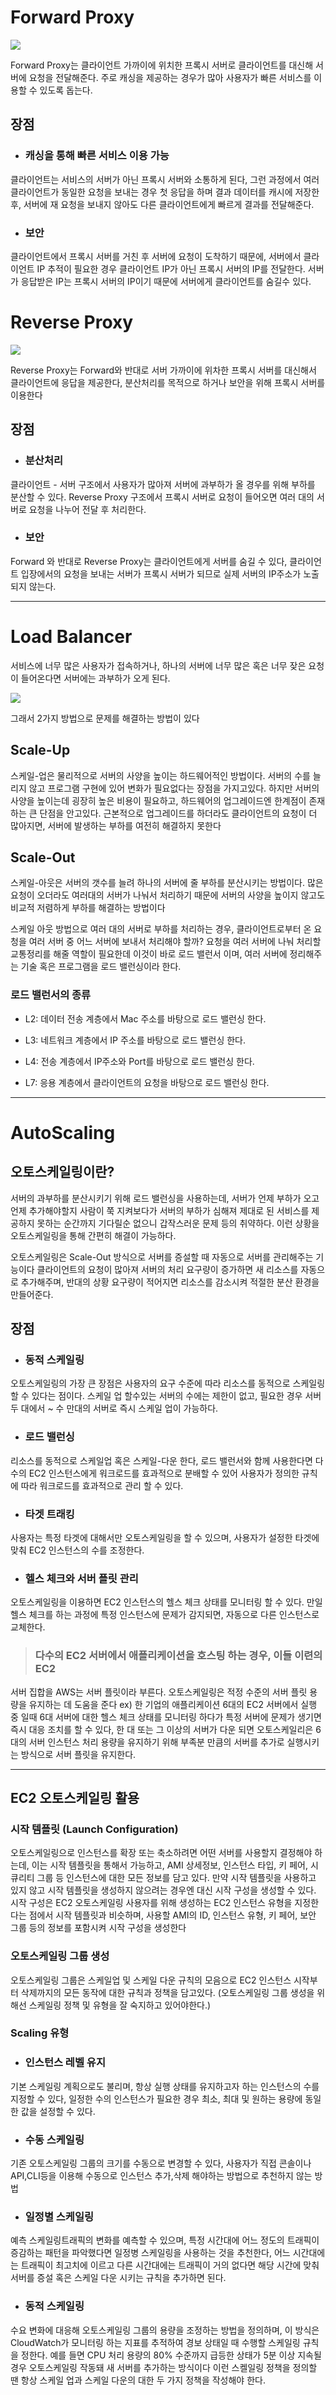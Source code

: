 # Forward Proxy
![](https://velog.velcdn.com/images/minthug94_/post/7103487b-33fb-4619-bd79-559c0ac1c186/image.webp)

Forward Proxy는 클라이언트 가까이에 위치한 프록시 서버로 클라이언트를 
대신해 서버에 요청을 전달해준다.
주로 캐싱을 제공하는 경우가 많아 사용자가 빠른 서비스를 이용할 수 있도록 
돕는다.

## 장점
- ### 캐싱을 통해 빠른 서비스 이용 가능
클라이언트는 서비스의 서버가 아닌 프록시 서버와 소통하게 된다, 그런 
과정에서 여러 클라이언트가 동일한 요청을 보내는 경우 첫 응답을 하며 결과 
데이터를 캐시에 저장한 후, 서버에 재 요청을 보내지 않아도 다른 
클라이언트에게 빠르게 결과를 전달해준다.

- ### 보안
클라이언트에서 프록시 서버를 거친 후 서버에 요청이 도착하기 때문에, 
서버에서 클라이언트 IP 추적이 필요한 경우 클라이언트 IP가 아닌 프록시 
서버의 IP를 전달한다.
서버가 응답받은 IP는 프록시 서버의 IP이기 때문에 서버에게 클라이언트를 
숨길수 있다.


# Reverse Proxy
![](https://velog.velcdn.com/images/minthug94_/post/744049d6-76c7-4933-9476-72641be923ed/image.jpeg)

Reverse Proxy는 Forward와 반대로 서버 가까이에 위차한 프록시 서버를 
대신해서 클라이언트에 응답을 제공한다, 분산처리를 목적으로 하거나 보안을 
위해 프록시 서버를 이용한다

## 장점
- ### 분산처리
클라이언트 - 서버 구조에서 사용자가 많아져 서버에 과부하가 올 경우를 위해 
부하를 분산할 수 있다.
Reverse Proxy 구조에서 프록시 서버로 요청이 들어오면 여러 대의 서버로 
요청을 나누어 전달 후 처리한다.

- ### 보안
Forward 와 반대로 Reverse Proxy는 클라이언트에게 서버를 숨길 수 있다, 
클라이언트 입장에서의 요청을 보내는 서버가 프록시 서버가 되므로 실제 
서버의 IP주소가 노출 되지 않는다.

-----

# Load Balancer
서비스에 너무 많은 사용자가 접속하거나, 하나의 서버에 너무 많은 혹은 너무 
잦은 요청이 들어온다면 서버에는 과부하가 오게 된다.

![](https://velog.velcdn.com/images/minthug94_/post/5d8c334d-bd8b-4712-b09a-de468523c53f/image.png)

그래서 2가지 방법으로 문제를 해결하는 방법이 있다

## Scale-Up
스케일-업은 물리적으로 서버의 사양을 높이는 하드웨어적인 방법이다.
서버의 수를 늘리지 않고 프로그램 구현에 있어 변화가 필요없다는 장점을 
가지고있다.
하지만 서버의 사양을 높이는데 굉장히 높은 비용이 필요하고, 하드웨어의 
업그레이드엔 한계점이 존재하는 큰 단점을 안고있다.
근본적으로 업그레이드를 하더라도 클라이언트의 요청이 더 많아지면, 서버에 
발생하는 부하를 여전히 해결하지 못한다

## Scale-Out
스케일-아웃은 서버의 갯수를 늘려 하나의 서버에 줄 부하를 분산시키는 
방법이다.
많은 요청이 오더라도 여러대의 서버가 나눠서 처리하기 때문에 서버의 사양을 
높이지 않고도 비교적 저렴하게 부하를 해결하는 방법이다

스케일 아웃 방법으로 여러 대의 서버로 부하를 처리하는 경우, 
클라이언트로부터 온 요청을 여러 서버 중 어느 서버에 보내서 처리해야 할까?
요청을 여러 서버에 나눠 처리할 교통정리를 해줄 역할이 필요한데 이것이 바로 
로드 밸런서 이며, 여러 서버에 정리해주는 기술 혹은 프로그램을 로드 
밸런싱이라 한다.

### 로드 밸런서의 종류
- L2: 데이터 전송 계층에서 Mac 주소를 바탕으로 로드 밸런싱 한다.

- L3: 네트워크 계층에서 IP 주소를 바탕으로 로드 밸런싱 한다.

- L4: 전송 계층에서 IP주소와 Port를 바탕으로 로드 밸런싱 한다.

- L7: 응용 계층에서 클라이언트의 요청을 바탕으로 로드 밸런싱 한다.

---

# AutoScaling
## 오토스케일링이란?
서버의 과부하를 분산시키기 위해 로드 밸런싱을 사용하는데, 서버가 언제 
부하가 오고 언제 추가해야할지 사람이 쭉 지켜보다가 서버의 부하가 심해져 
제대로 된 서비스를 제공하지 못하는 순간까지 기다릴순 없으니 갑작스러운 
문제 등의 취약하다.
이런 상황을 오토스케일링을 통해 간편히 해결이 가능하다.

오토스케일링은 Scale-Out 방식으로 서버를 증설할 때 자동으로 서버를 
관리해주는 기능이다
클라이언트의 요청이 많아져 서버의 처리 요구량이 증가하면 새 리소스를 
자동으로 추가해주며, 반대의 상황 요구량이 적어지면 리소스를 감소시켜 
적절한 분산 환경을 만들어준다.

## 장점
- ### 동적 스케일링
오토스케일링의 가장 큰 장점은 사용자의 요구 수준에 따라 리소스를 동적으로 
스케일링 할 수 있다는 점이다.
스케일 업 할수있는 서버의 수에는 제한이 없고, 필요한 경우 서버 두 대에서 ~ 
수 만대의 서버로 즉시 스케일 업이 가능하다.

- ### 로드 밸런싱
리소스를 동적으로 스케일업 혹은 스케일-다운 한다, 로드 밸런서와 함께 
사용한다면 다수의 EC2 인스턴스에게 워크로드를 효과적으로 분배할 수 있어 
사용자가 정의한 규칙에 따라 워크로드를 효과적으로 관리 할 수 있다.

- ### 타겟 트래킹
사용자는 특정 타겟에 대해서만 오토스케일링을 할 수 있으며, 사용자가 설정한 
타겟에 맞춰 EC2 인스턴스의 수를 조정한다.

- ### 헬스 체크와 서버 플릿 관리
오토스케일링을 이용하면 EC2 인스턴스의 헬스 체크 상태를 모니터링 할 수 
있다.
만일 헬스 체크를 하는 과정에 특정 인스턴스에 문제가 감지되면, 자동으로 
다른 인스턴스로 교체한다.

> ### 다수의 EC2 서버에서 애플리케이션을 호스팅 하는 경우, 이들 이련의 EC2 
서버 집합을 AWS는 서버 플릿이라 부른다.
오토스케일링은 적정 수준의 서버 플릿 용량을 유지하는 데 도움을 준다
ex) 한 기업의 애플리케이션 6대의 EC2 서버에서 실행 중 일때 6대 서버에 대한 
헬스 체크 상태를 모니터링 하다가 특정 서버에 문제가 생기면 즉시 대응 
조치를 할 수 있다, 한 대 또는 그 이상의 서버가 다운 되면 오토스케일리은 
6대의 서버 인스턴스 처리 용량을 유지하기 위해 부족분 만큼의 서버를 추가로 
실행시키는 방식으로 서버 플릿을 유지한다.

---

## EC2 오토스케일링 활용

### 시작 템플릿 (Launch Configuration)
오토스케일링으로 인스턴스를 확장 또는 축소하려면 어떤 서버를 사용할지 
결정해야 하는데, 이는 시작 템플릿을 통해서 가능하고, AMI 상세정보, 
인스턴스 타입, 키 페어, 시큐리티 그룹 등 인스턴스에 대한 모든 정보를 담고 
있다.
만약 시작 템플릿을 사용하고 있지 않고 시작 템플릿을 생성하지 않으려는 
경우엔 대신 시작 구성을 생성할 수 있다.
시작 구성은 EC2 오토스케일링 사용자를 위해 생성하는 EC2 인스턴스 유형을 
지정한다는 점에서 시작 템플릿과 비슷하며, 사용할 AMI의 ID, 인스턴스 유형, 
키 페어, 보안 그룹 등의 정보를 포함시켜 시작 구성을 생성한다

### 오토스케일링 그룹 생성
오토스케일링 그룹은 스케일업 및 스케일 다운 규칙의 모음으로 EC2 인스턴스 
시작부터 삭제까지의 모든 동작에 대한 규칙과 정책을 담고있다.
(오토스케일링 그룹 생성을 위해선 스케일링 정책 및 유형을 잘 숙지하고 
있어야한다.)

### Scaling 유형
- ### 인스턴스 레벨 유지
기본 스케일링 계획으로도 불리며, 항상 실행 상태를 유지하고자 하는 
인스턴스의 수를 지정할 수 있다, 일정한 수의 인스턴스가 필요한 경우 최소, 
최대 및 원하는 용량에 동일한 값을 설정할 수 있다.

- ### 수동 스케일링
기존 오토스케일링 그룹의 크기를 수동으로 변경할 수 있다, 사용자가 직접 
콘솔이나 API,CLI등을 이용해 수동으로 인스턴스 추가,삭제 해야하는 방법으로 
추천하지 않는 방법

- ### 일정별 스케일링
예측 스케일링트래픽의 변화를 예측할 수 있으며, 특정 시간대에 어느 정도의 
트래픽이 증감하는 패턴을 파악했다면 일정병 스케일링을 사용하는 것을 
추천한다, 어느 시간대에는 트래픽이 최고치에 이르고 다른 시간대에는 
트래픽이 거의 없다면 해당 시간에 맞춰 서버를 증설 혹은 스케일 다운 시키는 
규칙을 추가하면 된다.

- ### 동적 스케일링
수요 변화에 대응해 오토스케일링 그룹의 용량을 조정하는 방법을 정의하며, 이 
방식은 CloudWatch가 모니터링 하는 지표를 추적하여 경보 상태일 때 수행할 
스케일링 규칙을 정한다.
예를 들면 CPU 처리 용량의 80% 수준까지 급등한 상태가 5분 이상 지속될 경우 
오토스케일링 작동돼 새 서버를 추가하는 방식이다
이런 스켈일링 정책을 정의할 땐 항상 스케일 업과 스케일 다운의 대한 두 가지 
정책을 작성해야 한다.
